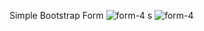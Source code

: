 Simple Bootstrap Form
![form-4 s](
https://user-images.githubusercontent.com/37222497/66272841-2e380700-e88c-11e9-8f2c-414e49220822.JPG)
![form-4](https://user-images.githubusercontent.com/37222497/66272845-3132f780-e88c-11e9-8c50-db4bb3d7e85c.JPG)
